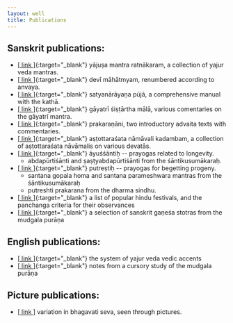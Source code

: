 ```yaml
---
layout: well
title: Publications
---
```


## Sanskrit publications:

* [[ link ]]({{site.filecabinet}}/publications/yajusha_2012_07_26.pdf){:target="_blank"}
  	yājuṣa mantra ratnākaram, a collection of yajur veda mantras.
* [[ link ]]({{site.filecabinet}}/publications/devi_mahatmyam_2012_07_26.pdf){:target="_blank"}
	devī māhātmyam, renumbered according to anvaya.
* [[ link ]]({{site.filecabinet}}/publications/satyanarayana_katha_08_09_27.pdf){:target="_blank"}
	satyanārāyaṇa pūjā, a comprehensive manual with the kathā.
* [[ link ]]({{site.filecabinet}}/publications/gayatri_2012_02_17.pdf){:target="_blank"}
	gāyatrī śiṣṭārtha mālā, various comentaries on the gāyatrī mantra. 
* [[ link ]]({{site.filecabinet}}/publications/prakaranani.pdf){:target="_blank"}
	prakaraṇāni, two introductory advaita texts with commentaries. 
* [[ link ]]({{site.filecabinet}}/publications/ashtottara_kadambam_2012_02_28.pdf){:target="_blank"}
	aṣṭottaraśata nāmāvali kadambam, a collection of aṣṭottaraśata nāvāmalis on various devatās.
* [[ link ]]({{site.filecabinet}}/publications/ayushanti_2012_02_26.pdf){:target="_blank"}
	āyuśśāntiḥ -- prayogas related to longevity. 
	* abdapūrtiśānti and ṣaṣṭyabdapūrtiśānti from the śāntikusumākaraḥ.
* [[ link ]]({{site.filecabinet}}/publications/putreshti_2013_08_08.pdf){:target="_blank"}
	putreṣtiḥ -- prayogas for begetting progeny. 
	* santana gopala homa and santana parameshwara mantras from the śāntikusumākaraḥ
	* putreshti prakarana from the dharma sindhu.
* [[ link ]]({{site.filecabinet}}/publications/Hindu_Festivas.pdf){:target="_blank"}
	a list of popular hindu festivals, and the panchanga criteria for their observances
* [[ link ]]({{site.filecabinet}}/publications/mudgala_ganesha_stotras_08_10_23.pdf){:target="_blank"}
	a selection of sanskrit gaṇeśa stotras from the mudgala purāṇa

## English publications:

* [[ link ]]({{site.filecabinet}}/publications/VedicAccents2.pdf){:target="_blank"}
	the system of yajur veda vedic accents
* [[ link ]]({{site.filecabinet}}/publications/mudgala_vidya_08_11_03.pdf){:target="_blank"}
	notes from a cursory study of the mudgala purāṇa

## Picture publications:

* [[ link ]][dm-bs] variation in bhagavati seva, seen through pictures.

[dm-bs]: {{site.filecabinet}}/publications/bhagavatisevapictures.pdf


